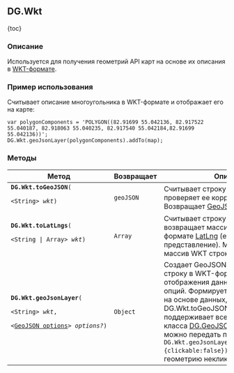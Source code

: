 ## DG.Wkt

{toc}

### Описание

Используется для получения геометрий API карт на основе их описания в <a target="_blank" href="http://en.wikipedia.org/wiki/Well-known_text">WKT-формате</a>.

### Пример использования 

Считывает описание многоугольника в WKT-формате и отображает его на карте:

    var polygonComponents = 'POLYGON((82.91699 55.042136, 82.917522 55.040187, 82.918063 55.040235, 82.917540 55.042184,82.91699 55.042136))';
    DG.Wkt.geoJsonLayer(polygonComponents).addTo(map);

### Методы

<table>
    <thead>
        <tr>
            <th>Метод</th>
            <th>Возвращает</th>
            <th>Описание</th>
        </tr>
    </thead>
    <tbody>
        <tr>
            <td><code><b>DG.Wkt.toGeoJSON</b>(
                <nobr>&lt;String&gt; <i>wkt</i>)</nobr>
            </code></td>
            <td><code>geoJSON</code></td>
            <td>Считывает строку в WKT-формате и проверяет ее корректность. Возвращает <a href="http://geojson.org/geojson-spec.html" target="_blank">GeoJSON</a>.</td>
        </tr>
        <tr>
            <td><code><b>DG.Wkt.toLatLngs</b>(
                <nobr>&lt;String | Array&gt; <i>wkt</i>)</nobr>
            </code></td>
            <td><code>Array</code></td>
            <td>Считывает строку в WKT-формате и возвращает массив точек геометрии в формате <a href="/doc/maps/2.0/manual/base-classes/#класс-dglatlng">LatLng</a> (ее внутреннее представление). Может принимать массив WKT строк.</td>
        </tr>
        <tr>
            <td><code><b>DG.Wkt.geoJsonLayer</b>(
                <nobr>&lt;String&gt; <i>wkt</i></nobr>,
                <nobr>&lt;<a href="/doc/maps/2.0/manual/geojson/#опции">GeoJSON options</a>&gt; <i>options?</i>)</nobr></code></td>
            <td><code>Object</code></td>
            <td>
            Создает GeoJSON слой. Принимает строку в WKT-формате для отображения данных на карте и объект опций. Формирует геометрию API карт на основе данных, считанных методом DG.Wkt.toGeoJSON. Этот метод поддерживает все опции конструктора класса <a href="/doc/maps/2.0/manual/geojson/#класс-dggeojson">DG.GeoJSON</a>. Например, можно передать параметр <code>DG.Wkt.geoJsonLayer(polygonComponents, {clickable:false})</code>, чтобы сделать геометрию некликабельной.</td>
        </tr>
    </tbody>
</table>